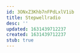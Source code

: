 ```yaml
---
id: 3ONxZ3Khb7nFPdLxlV1ib
title: Stepwellradio
desc: ''
updated: 1631439712237
created: 1631439712237
stub: true
---
```



